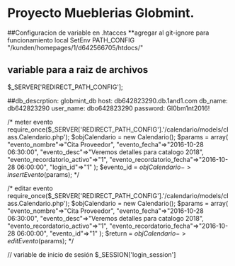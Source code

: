 # Proyecto Mueblerias Globmint.

##Configuracion de variable en .htacces **agregar al git-ignore para funcionamiento local
SetEnv PATH_CONFIG "/kunden/homepages/1/d642566705/htdocs/"


## variable para a raiz de archivos
$_SERVER['REDIRECT_PATH_CONFIG'];

##db_descrption: globmint_db
host: db642823290.db.1and1.com
db_name: db642823290
user_name: dbo642823290
password: Gl0bm1nt2016!


/* meter evento
require_once($_SERVER['REDIRECT_PATH_CONFIG'].'/calendario/models/class.Calendario.php');
$objCalendario = new Calendario();
$params = array(
					"evento_nombre"=>"Cita Proveedor",
					"evento_fecha"=>"2016-10-28 06:30:00",
					"evento_desc"=>"Veremos detalles para catalogo 2018",
					"evento_recordatorio_activo"=>"1",
					"evento_recordatorio_fecha"=>"2016-10-28 06:00:00",
					"login_id"=>"1"
				);
$evento_id = $objCalendario->insertEvento($params);
*/

/* editar evento
require_once($_SERVER['REDIRECT_PATH_CONFIG'].'/calendario/models/class.Calendario.php');
$objCalendario = new Calendario();
$params = array(
					"evento_nombre"=>"Cita Proveedor",
					"evento_fecha"=>"2016-10-28 06:30:00",
					"evento_desc"=>"Veremos detalles para catalogo 2018",
					"evento_recordatorio_activo"=>"1",
					"evento_recordatorio_fecha"=>"2016-10-28 06:00:00",
					"evento_id"=>"1"
				);
$return = $objCalendario->editEvento($params);
*/

// variable de inicio de sesión
  $_SESSION['login_session']